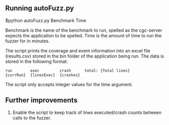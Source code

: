 ## Running autoFuzz.py
$python autoFuzz.py Benchmark Time

Benchmark is the name of the benchmark to run, spelled as the cgc-server expects the application to be spelled. Time is the amount of time to run the fuzzer for in minutes.

The script prints the coverage and event information into an excel file (results.csv) stored in the bin folder of the application being run. The data is stored in the following format:

	run        exec         crash      total: {Total lines}
	{currRun}  {linesExec}  {crashes}

The script only accepts integer values for the time argument.

## Further improvements
1. Enable the script to keep track of lines executed/crash counts between calls to the fuzzer.
